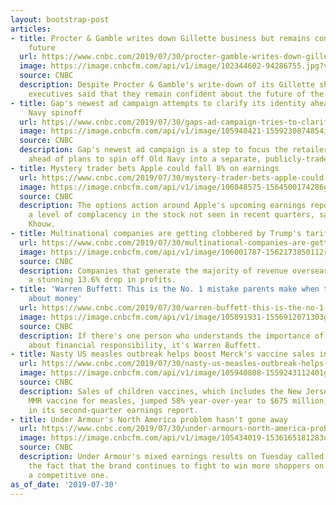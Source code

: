 ```yaml
---
layout: bootstrap-post
articles:
- title: Procter & Gamble writes down Gillette business but remains confident in its
    future
  url: https://www.cnbc.com/2019/07/30/procter-gamble-writes-down-gillette-business-but-remains-confident-in-its-future.html
  image: https://image.cnbcfm.com/api/v1/image/102344602-94286755.jpg?v=1564491207
  source: CNBC
  description: Despite Procter & Gamble's write-down of its Gillette shaving business,
    executives said that they remain confident about the future of the grooming category.
- title: Gap's newest ad campaign attempts to clarify its identity ahead of the Old
    Navy spinoff
  url: https://www.cnbc.com/2019/07/30/gaps-ad-campaign-tries-to-clarify-its-identity-ahead-of-old-navy-spinoff.html
  image: https://image.cnbcfm.com/api/v1/image/105940421-1559230874854img_5795.jpg?v=1564494583
  source: CNBC
  description: Gap's newest ad campaign is a step to focus the retailer's identity,
    ahead of plans to spin off Old Navy into a separate, publicly-traded company.
- title: Mystery trader bets Apple could fall 8% on earnings
  url: https://www.cnbc.com/2019/07/30/mystery-trader-bets-apple-could-fall-8percent-on-earnings.html
  image: https://image.cnbcfm.com/api/v1/image/106048575-1564500174286gettyimages-1157261933.jpeg?v=1564500276
  source: CNBC
  description: The options action around Apple's upcoming earnings report reflects
    a level of complacency in the stock not seen in recent quarters, says expert Michael
    Khouw.
- title: Multinational companies are getting clobbered by Trump's tariffs
  url: https://www.cnbc.com/2019/07/30/multinational-companies-are-getting-clobbered-by-trumps-tariffs.html
  image: https://image.cnbcfm.com/api/v1/image/106001787-1562173850112rts2d18x.jpg?v=1562173933
  source: CNBC
  description: Companies that generate the majority of revenue overseas have seen
    a stunning 13.6% drop in profits.
- title: 'Warren Buffett: This is the No. 1 mistake parents make when teaching kids
    about money'
  url: https://www.cnbc.com/2019/07/30/warren-buffett-this-is-the-no-1-mistake-parents-make-when-teaching-kids-about-money.html
  image: https://image.cnbcfm.com/api/v1/image/105891931-1556912071303gettyimages-1140938017.jpeg?v=1561577820
  source: CNBC
  description: If there's one person who understands the importance of teaching kids
    about financial responsibility, it's Warren Buffett.
- title: Nasty US measles outbreak helps boost Merck's vaccine sales in second quarter
  url: https://www.cnbc.com/2019/07/30/nasty-us-measles-outbreak-helps-boost-merck-vaccine-sales-in-q2.html
  image: https://image.cnbcfm.com/api/v1/image/105940808-1559243112401gettyimages-1140192012.jpeg?v=1559243140
  source: CNBC
  description: Sales of children vaccines, which includes the New Jersey-based company's
    MMR vaccine for measles, jumped 58% year-over-year to $675 million, Merck announced
    in its second-quarter earnings report.
- title: Under Armour's North America problem hasn't gone away
  url: https://www.cnbc.com/2019/07/30/under-armours-north-america-problem-hasnt-gone-away.html
  image: https://image.cnbcfm.com/api/v1/image/105434019-1536165181283underarmour.jpg?v=1560893149
  source: CNBC
  description: Under Armour's mixed earnings results on Tuesday called attention to
    the fact that the brand continues to fight to win more shoppers on its home turf,
    a competitive one.
as_of_date: '2019-07-30'
---
```


